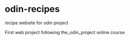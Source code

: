 # odin-recipes
recipe website for odin project

First web project following the_odin_project online course 
